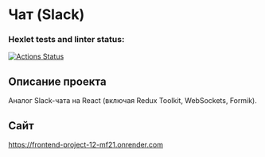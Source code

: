 # Чат (Slack)

### Hexlet tests and linter status:
[![Actions Status](https://github.com/VladMakushenko/frontend-project-12/actions/workflows/hexlet-check.yml/badge.svg)](https://github.com/VladMakushenko/frontend-project-12/actions)

## Описание проекта
Аналог Slack-чата на React (включая Redux Toolkit, WebSockets, Formik).

## Сайт
https://frontend-project-12-mf21.onrender.com
